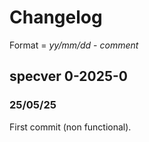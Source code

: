 # Changelog

Format = _yy/mm/dd_ - _comment_

## __specver 0-2025-0__

### 25/05/25

First commit  (non functional).
